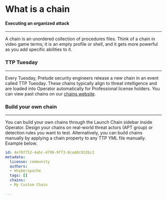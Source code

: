 
# What is a chain

#### Executing an organized attack

---

A chain is an unordered collection of procedures files. Think of a chain in video game terms; it is
an empty profile or shell, and it gets more powerful as you add specific abilities to it.

### TTP Tuesday

---

Every Tuesday, Prelude security engineers release a new chain in an event called TTP Tuesday. These chains
typically align to threat intelligence and are loaded into Operator automatically for Professional license 
holders. You can view past chains on our [chains website](https://chains.prelude.org).

### Build your own chain

---

You can build your own chains through the Launch Chain sidebar inside Operator. 
Design your chains on real-world threat actors (APT group) or detection rules you want to test.
Alternatively, you can build chains manually by applying a chain property to any TTP YML file manually.
Example below.

```yml
id: 4e707752-4abc-4799-9ff3-0caddc032bc2
metadata:
  license: community
  authors:
  - khyberspache
  tags: []
  chains:
  - My Custom Chain

...
```